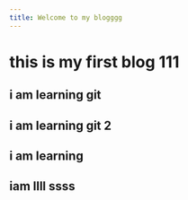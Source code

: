 ```yaml
---
title: Welcome to my blogggg
---
```


# this is my first blog 111

## i am learning git

## i am learning git 2

## i am learning


## iam llll ssss